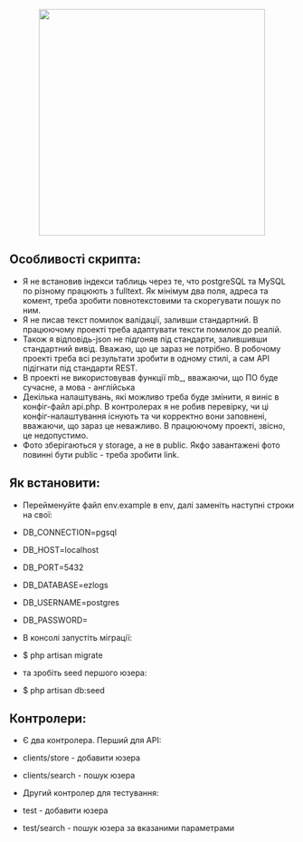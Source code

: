 <p align="center"><img src="https://res.cloudinary.com/dtfbvvkyp/image/upload/v1566331377/laravel-logolockup-cmyk-red.svg" width="400"></p>

## Особливості скрипта:
* Я не встановив індекси таблиць через те, что postgreSQL та MySQL по різному працюють з fulltext. Як мінімум два поля, адреса та комент, треба зробити повнотекстовими та скорегувати пошук по ним.
* Я не писав текст помилок валідації, заливши стандартний. В працюючому проекті треба адаптувати тексти помилок до реалій.
* Також я відповідь-json не підгоняв під стандарти, залившивши стандартний вивід. Вважаю, що це зараз не потрібно. В робочому проекті треба всі результати зробити в одному стилі, а сам API підігнати під стандарти REST.
* В проекті не використовував функції mb_, вважаючи, що ПО буде сучасне, а мова - англійська
* Декілька налаштувань, які можливо треба буде змінити, я виніс в конфіг-файл api.php. В контролерах я не робив перевірку, чи ці конфіг-налаштування існують та чи корректно вони заповнені, вважаючи, що зараз це неважливо. В працюючому проекті, звісно, це недопустимо.
* Фото зберігаються у storage, а не в public. Якфо завантажені фото повинні бути public - треба зробити link.

## Як встановити:

* Перейменуйте файл env.example в env, далі заменіть наступні строки на свої:
* DB_CONNECTION=pgsql
* DB_HOST=localhost
* DB_PORT=5432
* DB_DATABASE=ezlogs
* DB_USERNAME=postgres
* DB_PASSWORD=

* В консолі запустіть міграції: 
* $ php artisan migrate

* та зробіть seed першого юзера:
* $ php artisan db:seed

## Контролери:

* Є два контролера. Перший для API:
* clients/store - добавити юзера
* clients/search - пошук юзера

* Другий контролер для тестування:
* test - добавити юзера
* test/search - пошук юзера за вказаними параметрами
